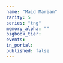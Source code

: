 ```yaml
---
name: "Maid Marian"
rarity: 5
series: "tng"
memory_alpha: ""
bigbook_tier:
events:
in_portal:
published: false
---
```

